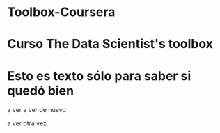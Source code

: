 # Toolbox-Coursera
# Curso The Data Scientist's toolbox

# Esto es texto sólo para saber si quedó bien

a ver
a ver de nuevo

a ver otra vez